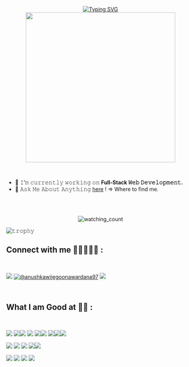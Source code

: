<p align="center">
<a href="https://git.io/typing-svg"><img src="https://readme-typing-svg.demolab.com?font=Georgia&weight=800&pause=1000&size=33&color=FFFFFF&width=370&height=100&lines=Hi+%2C+I'm+Mahmoud+%F0%9F%91%8B" alt="Typing SVG" /></a>
  <br/>
  <img src="https://media.giphy.com/media/v1.Y2lkPTc5MGI3NjExODByY3NycnN5MHhzNnlhYWtxd3B6Y285dzI5bDd3NHJuOWowNTFxMyZlcD12MV9naWZzX3NlYXJjaCZjdD1n/IThjAlJnD9WNO/giphy.gif" width="400px" />
</p>
<br/>

- 🔭 𝙸’𝚖 𝚌𝚞𝚛𝚛𝚎𝚗𝚝𝚕𝚢 𝚠𝚘𝚛𝚔𝚒𝚗𝚐 𝚘𝚗 **Full-Stack 𝚆𝚎𝚋 𝙳𝚎𝚟𝚎𝚕𝚘𝚙𝚖𝚎𝚗𝚝.**
- 💬 𝙰𝚜𝚔 𝙼𝚎 𝙰𝚋𝚘𝚞𝚝 𝙰𝚗𝚢𝚝𝚑𝚒𝚗𝚐 [here](https://www.linkedin.com/in/mahmoud-hanyy/) ! => Where to find me.
<br/>
<br/>


<p align="center">
<img src="https://komarev.com/ghpvc/?username=mahmoud-hanyy&label=Profile%20views&color=0e75b6" alt="watching_count" /> 
</p>

![𝚝𝚛𝚘𝚙𝚑𝚢](https://github-profile-trophy.vercel.app/?username=mahmoud-hanyy&column=9&margin-w=15&margin-h=15&no-bg=true&no-frame=true&theme=juicyfresh)

## Connect with me 👨🏾‍🤝‍👨🏼 :

<br>

[![](https://img.icons8.com/fluency/48/000000/facebook.png)](https://www.facebook.com/profile.php?id=100025439300084) [![](https://img.icons8.com/fluency/48/000000/linkedin.png "@anushkawijegoonawardana97")](https://www.linkedin.com/in/mahmoud-hanyy/)  [![](https://img.icons8.com/?size=48&id=qyRpAggnV0zH&format=png&color=000000)](mailto:mahmoudhany374@gmail.com)

<br>



## What I am Good at 👨‍💻 :

<br>

<img src="https://img.icons8.com/color/48/000000/html-5--v1.png"/> <img src="https://img.icons8.com/color/48/000000/css3.png"/><img src="https://img.icons8.com/color/48/000000/javascript--v1.png"/> <img src="https://img.icons8.com/office/48/000000/react.png"/> <img src="https://img.icons8.com/?size=48&id=MWiBjkuHeMVq&format=png&color=000000"/><img src="https://img.icons8.com/color/48/000000/sass.png"/> <img src="https://img.icons8.com/?size=48&id=55215&format=png&color=0868AC"/><img src="https://img.icons8.com/?size=48&id=PndQWK6M1Hjo&format=png&color=000000"/><img src="https://img.icons8.com/?size=48&id=WoopfRcDj3RF&format=png&color=000000"/>


<img src="https://img.icons8.com/color/48/000000/java-coffee-cup-logo--v1.png"/> <img src="https://img.icons8.com/?size=48&id=13441&format=png&color=000000"/> <img src="https://img.icons8.com/?size=48&id=IuuVVwsdTi2v&format=png&color=000000"/> <img src="https://img.icons8.com/?size=48&id=ewGOClUtmFX4&format=png&color=000000"/><img src="https://img.icons8.com/?size=48&id=J6KcaRLsTgpZ&format=png&color=000000"/>


<img src="https://img.icons8.com/color/48/000000/mysql-logo.png"/> <img src="https://img.icons8.com/?size=48&id=LwQEs9KnDgIo&format=png&color=000000"/> <img src="https://img.icons8.com/color/48/000000/firebase.png"/> <img src="https://img.icons8.com/?size=48&id=17842&format=png&color=000000"/>
